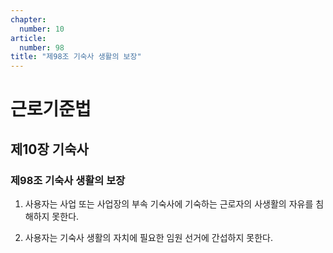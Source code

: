 ```yaml
---
chapter:
  number: 10
article:
  number: 98
title: "제98조 기숙사 생활의 보장"
---
```

# 근로기준법

## 제10장 기숙사

### 제98조 기숙사 생활의 보장

1. 사용자는 사업 또는 사업장의 부속 기숙사에 기숙하는 근로자의 사생활의 자유를 침해하지 못한다.

2. 사용자는 기숙사 생활의 자치에 필요한 임원 선거에 간섭하지 못한다.
